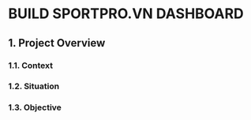 # BUILD SPORTPRO.VN DASHBOARD

## 1. Project Overview

### 1.1. Context

### 1.2. Situation

### 1.3. Objective
